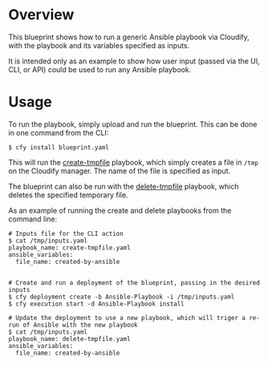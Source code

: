 # Overview

This blueprint shows how to run a generic Ansible playbook via Cloudify, with the playbook and its variables specified as inputs.

It is intended only as an example to show how user input (passed via the UI, CLI, or API) could be used to run any Ansible playbook.

# Usage

To run the playbook, simply upload and run the blueprint. This can be done in one command from the CLI:

```
$ cfy install blueprint.yaml
```

This will run the [create-tmpfile](./playbooks/create-tmpfile.yaml) playbook, which simply creates a file in `/tmp` on the Cloudify manager. The name of the file is specified as input.

The blueprint can also be run with the [delete-tmpfile](./playbooks/delete-tmpfile.yaml) playbook, which deletes the specified temporary file.

As an example of running the create and delete playbooks from the command line:

```
# Inputs file for the CLI action
$ cat /tmp/inputs.yaml
playbook_name: create-tmpfile.yaml
ansible_variables:
  file_name: created-by-ansible


# Create and run a deployment of the blueprint, passing in the desired inputs
$ cfy deployment create -b Ansible-Playbook -i /tmp/inputs.yaml 
$ cfy execution start -d Ansible-Playbook install

# Update the deployment to use a new playbook, which will triger a re-run of Ansible with the new playbook
$ cat /tmp/inputs.yaml
playbook_name: delete-tmpfile.yaml
ansible_variables:
  file_name: created-by-ansible
```
